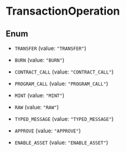 

# TransactionOperation

## Enum


* `TRANSFER` (value: `"TRANSFER"`)

* `BURN` (value: `"BURN"`)

* `CONTRACT_CALL` (value: `"CONTRACT_CALL"`)

* `PROGRAM_CALL` (value: `"PROGRAM_CALL"`)

* `MINT` (value: `"MINT"`)

* `RAW` (value: `"RAW"`)

* `TYPED_MESSAGE` (value: `"TYPED_MESSAGE"`)

* `APPROVE` (value: `"APPROVE"`)

* `ENABLE_ASSET` (value: `"ENABLE_ASSET"`)



